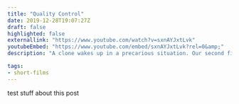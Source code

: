 ```yaml
---
title: "Quality Control"
date: 2019-12-28T19:07:27Z
draft: false
highlighted: false
externallink: "https://www.youtube.com/watch?v=sxnAYJxtLvk"
youtubeEmbed: "https://www.youtube.com/embed/sxnAYJxtLvk?rel=0&amp;"
description: "A clone wakes up in a precarious situation. Our second film!"

tags:
- short-films
---
```

test stuff about this post